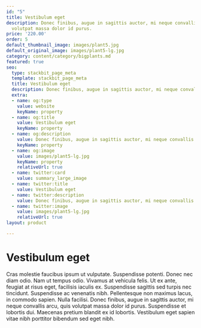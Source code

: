 ```yaml
---
id: "5"
title: Vestibulum eget
description: Donec finibus, augue in sagittis auctor, mi neque convallis arcu, quis
  volutpat massa dolor id purus.
price: '220.00'
order: 5
default_thumbnail_image: images/plant5.jpg
default_original_image: images/plant5-lg.jpg
category: content/category/bigplants.md
featured: true
seo:
  type: stackbit_page_meta
  template: stackbit_page_meta
  title: Vestibulum eget
  description: Donec finibus, augue in sagittis auctor, mi neque convallis arcu
  extra:
  - name: og:type
    value: website
    keyName: property
  - name: og:title
    value: Vestibulum eget
    keyName: property
  - name: og:description
    value: Donec finibus, augue in sagittis auctor, mi neque convallis arcu
    keyName: property
  - name: og:image
    value: images/plant5-lg.jpg
    keyName: property
    relativeUrl: true
  - name: twitter:card
    value: summary_large_image
  - name: twitter:title
    value: Vestibulum eget
  - name: twitter:description
    value: Donec finibus, augue in sagittis auctor, mi neque convallis arcu
  - name: twitter:image
    value: images/plant5-lg.jpg
    relativeUrl: true
layout: product

---
```

# Vestibulum eget

Cras molestie faucibus ipsum ut vulputate. Suspendisse potenti. Donec nec diam odio. Nam ut tempus odio. Vivamus at vehicula felis. Ut ex ante, feugiat at risus eget, facilisis iaculis ex. Suspendisse sagittis sed turpis nec tincidunt. Suspendisse ac venenatis nibh. Pellentesque non maximus lacus, in commodo sapien. Nulla facilisi. Donec finibus, augue in sagittis auctor, mi neque convallis arcu, quis volutpat massa dolor id purus. Suspendisse et lobortis dui. Maecenas pretium blandit ex id lobortis. Vestibulum eget sapien vitae nibh porttitor bibendum sed eget nibh.